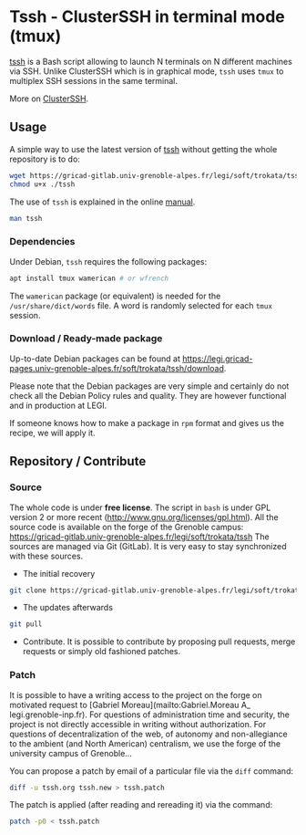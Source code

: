 # Tssh - ClusterSSH in terminal mode (tmux)

[tssh](https://gricad-gitlab.univ-grenoble-alpes.fr/legi/soft/trokata/tssh)
is a Bash script allowing to launch N terminals on N different machines via SSH.
Unlike ClusterSSH which is in graphical mode,
```tssh``` uses ```tmux``` to multiplex SSH sessions in the same terminal.

More on [ClusterSSH](https://github.com/duncs/clusterssh).

## Usage

A simple way to use the latest version of
[tssh]([https://gricad-gitlab.univ-grenoble-alpes.fr/legi/soft/trokata/tssh/-/raw/master/tssh?inline=false)
without getting the whole repository is to do:
```bash
wget https://gricad-gitlab.univ-grenoble-alpes.fr/legi/soft/trokata/tssh/-/raw/master/tssh?inline=false -O tssh
chmod u+x ./tssh
```

The use of ```tssh``` is explained in the online
[manual](https://legi.gricad-pages.univ-grenoble-alpes.fr/soft/trokata/tssh/).
```bash
man tssh
```

### Dependencies

Under Debian, ```tssh``` requires the following packages:
```bash
apt install tmux wamerican # or wfrench
```
The ```wamerican``` package (or equivalent) is needed for the ```/usr/share/dict/words``` file.
A word is randomly selected for each ```tmux``` session.

### Download / Ready-made package

Up-to-date Debian packages can be found at https://legi.gricad-pages.univ-grenoble-alpes.fr/soft/trokata/tssh/download.

Please note that the Debian packages are very simple
and certainly do not check all the Debian Policy rules and quality.
They are however functional and in production at LEGI.

If someone knows how to make a package in ```rpm``` format
and gives us the recipe, we will apply it.

## Repository / Contribute

### Source

The whole code is under **free license**.
The script in ```bash``` is under GPL version 2 or more recent (http://www.gnu.org/licenses/gpl.html).
All the source code is available on the forge of the Grenoble campus:
https://gricad-gitlab.univ-grenoble-alpes.fr/legi/soft/trokata/tssh
The sources are managed via Git (GitLab).
It is very easy to stay synchronized with these sources.

 * The initial recovery
```bash
git clone https://gricad-gitlab.univ-grenoble-alpes.fr/legi/soft/trokata/tssh
```
 * The updates afterwards
```bash
git pull
```
 * Contribute.
   It is possible to contribute by proposing pull requests,
   merge requests or simply old fashioned patches.

### Patch

It is possible to have a writing access to the project on the forge
on motivated request to [Gabriel Moreau](mailto:Gabriel.Moreau A_ legi.grenoble-inp.fr).
For questions of administration time and security,
the project is not directly accessible in writing without authorization.
For questions of decentralization of the web, of autonomy
and non-allegiance to the ambient (and North American) centralism,
we use the forge of the university campus of Grenoble...

You can propose a patch by email of a particular file via the ```diff``` command:
```bash
diff -u tssh.org tssh.new > tssh.patch
```
The patch is applied (after reading and rereading it) via the command:
```bash
patch -p0 < tssh.patch
```
